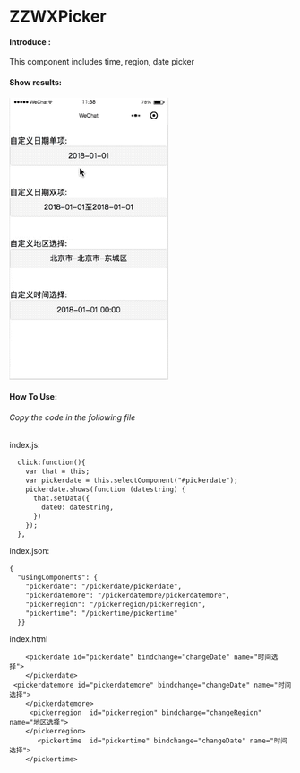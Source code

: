 # ZZWXPicker
#### Introduce :
This component includes time, region, date picker
#### Show results:
![](https://github.com/a279649802/ZZWXPicker/raw/master/ZZWXPicker.gif)  
#### How To Use:
###### Copy the code in the following file
index.js:
```
  click:function(){
    var that = this;
    var pickerdate = this.selectComponent("#pickerdate");
    pickerdate.shows(function (datestring) {
      that.setData({
        date0: datestring,
      })
    });
  },
```
index.json:
```
{
  "usingComponents": {
    "pickerdate": "/pickerdate/pickerdate",
    "pickerdatemore": "/pickerdatemore/pickerdatemore",
    "pickerregion": "/pickerregion/pickerregion",
    "pickertime": "/pickertime/pickertime"
  }}
```
index.html
```
    <pickerdate id="pickerdate" bindchange="changeDate" name="时间选择">
    </pickerdate>
 <pickerdatemore id="pickerdatemore" bindchange="changeDate" name="时间选择">
    </pickerdatemore>
     <pickerregion  id="pickerregion" bindchange="changeRegion" name="地区选择">
    </pickerregion>
       <pickertime  id="pickertime" bindchange="changeDate" name="时间选择">
    </pickertime>
```
